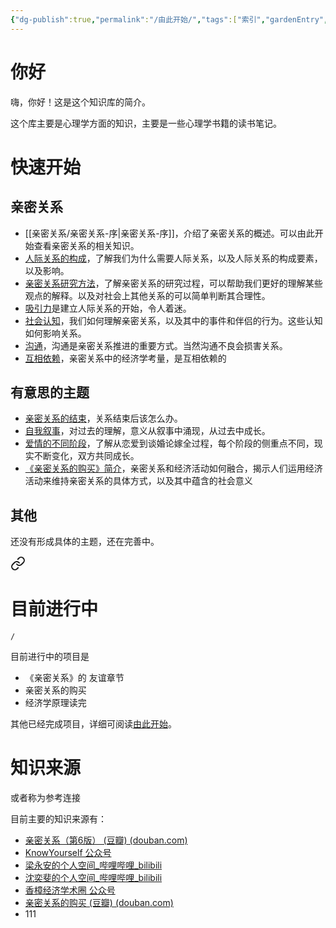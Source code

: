 ```yaml
---
{"dg-publish":true,"permalink":"/由此开始/","tags":["索引","gardenEntry","gardenEntry"]}
---
```



# 你好

嗨，你好！这是这个知识库的简介。

这个库主要是心理学方面的知识，主要是一些心理学书籍的读书笔记。

# 快速开始

## 亲密关系

- [[亲密关系/亲密关系-序\|亲密关系-序]]，介绍了亲密关系的概述。可以由此开始查看亲密关系的相关知识。
- [人际关系的构成](人际关系的构成.md)，了解我们为什么需要人际关系，以及人际关系的构成要素，以及影响。
- [亲密关系研究方法](亲密关系研究方法.md)，了解亲密关系的研究过程，可以帮助我们更好的理解某些观点的解释。以及对社会上其他关系的可以简单判断其合理性。
- [吸引力](吸引力.md)是建立人际关系的开始，令人着迷。
- [社会认知](社会认知.md)，我们如何理解亲密关系，以及其中的事件和伴侣的行为。这些认知如何影响关系。
- [沟通](沟通.md)，沟通是亲密关系推进的重要方式。当然沟通不良会损害关系。
- [互相依赖](互相依赖.md)，亲密关系中的经济学考量，是互相依赖的

## 有意思的主题

- [亲密关系的结束](亲密关系的结束.md)，关系结束后该怎么办。
- [自我叙事](叙事身份.md)，对过去的理解，意义从叙事中涌现，从过去中成长。
- [爱情的不同阶段](爱情的不同阶段.md)，了解从恋爱到谈婚论嫁全过程，每个阶段的侧重点不同，现实不断变化，双方共同成长。
- [《亲密关系的购买》简介](《亲密关系的购买》简介.md)，亲密关系和经济活动如何融合，揭示人们运用经济活动来维持亲密关系的具体方式，以及其中蕴含的社会意义

## 其他

还没有形成具体的主题，还在完善中。


<div class="transclusion internal-embed is-loaded"><a class="markdown-embed-link" href="///#" aria-label="Open link"><svg xmlns="http://www.w3.org/2000/svg" width="24" height="24" viewBox="0 0 24 24" fill="none" stroke="currentColor" stroke-width="2" stroke-linecap="round" stroke-linejoin="round" class="svg-icon lucide-link"><path d="M10 13a5 5 0 0 0 7.54.54l3-3a5 5 0 0 0-7.07-7.07l-1.72 1.71"></path><path d="M14 11a5 5 0 0 0-7.54-.54l-3 3a5 5 0 0 0 7.07 7.07l1.71-1.71"></path></svg></a><div class="markdown-embed">



# 目前进行中

```ActivityHistory
/
```

目前进行中的项目是
- 《亲密关系》的 友谊章节
- 亲密关系的购买
- 经济学原理读完

其他已经完成项目，详细可阅读[由此开始](由此开始.md)。


</div></div>


# 知识来源

或者称为参考连接

目前主要的知识来源有：
- [亲密关系（第6版） (豆瓣) (douban.com)](https://book.douban.com/subject/26585065/)
- [KnowYourself 公众号](https://mp.weixin.qq.com/s/Mft89GoEz9G9oFOAj268Ow)
- [梁永安的个人空间_哔哩哔哩_bilibili](https://space.bilibili.com/699492406/?spm_id_from=333.999.0.0)
- [沈奕斐的个人空间_哔哩哔哩_bilibili](https://space.bilibili.com/349092963/?spm_id_from=333.999.0.0)
- [香樟经济学术圈 公众号](https://mp.weixin.qq.com/s/27BBSUNzcyjdtUKcYvvDbw)
- [亲密关系的购买 (豆瓣) (douban.com)](https://book.douban.com/subject/36072388/)
- 111
